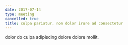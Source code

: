 ```yaml
---
date: 2017-07-14
type: meeting
cancelled: true
title: culpa pariatur. non dolor irure ad consectetur
---
```

dolor do culpa adipiscing dolore dolore mollit.